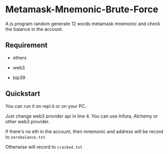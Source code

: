 # Metamask-Mnemonic-Brute-Force
A js program random generate 12 words metamask mnemonic and check the balance in the account.

Requirement
-----------------
* ethers

* web3

* bip39

Quickstart
-----------------

You can run it on repl.it or on your PC.

Just change web3 provider api in line 4. You can use Infura, Alchemy or other web3 provider.

If there's no eth in the account, then mnemonic and address will be record to `zerobalance.txt`.

Otherwise will record to `cracked.txt`
